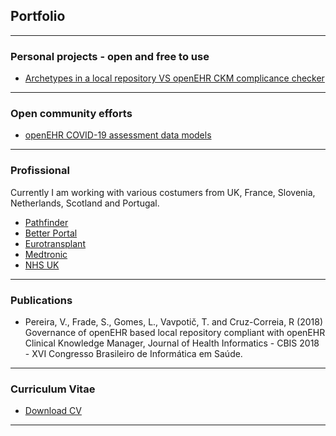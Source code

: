 ## Portfolio

---

### Personal projects - open and free to use

- [Archetypes in a local repository VS openEHR CKM complicance checker](/https://mim-script-openehr.stackblitz.io/)


---

### Open community efforts

- [openEHR COVID-19 assessment data models](http://example.com/)

---

### Profissional

Currently I am working with various costumers from UK, France, Slovenia, Netherlands, Scotland and Portugal.

- [Pathfinder](https://pathfinder.better.care/)
- [Better Portal](https://portal.better.care/)
- [Eurotransplant](http://example.com/)
- [Medtronic](http://example.com/)
- [NHS UK](http://example.com/)

---

### Publications

- Pereira, V.,  Frade, S., Gomes, L., Vavpotič, T. and Cruz-Correia, R (2018) Governance of openEHR based local repository compliant with openEHR Clinical Knowledge Manager, Journal of Health Informatics - CBIS 2018 - XVI Congresso Brasileiro de Informática em Saúde. 

---

### Curriculum Vitae

- [Download CV](http://vanessa-pereira.github.io/Vanessa_Pereira_CV.pdf/)

---

